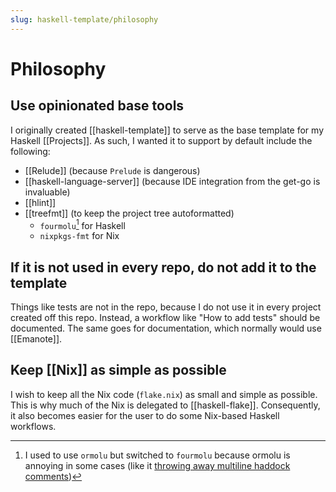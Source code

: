 ```yaml
---
slug: haskell-template/philosophy
---
```


# Philosophy

## Use opinionated base tools

I originally created [[haskell-template]] to serve as the base template for my Haskell [[Projects]]. As such, I wanted it to support by default include the following:

- [[Relude]] (because `Prelude` is dangerous)
- [[haskell-language-server]] (because IDE integration from the get-go is invaluable)
- [[hlint]]
- [[treefmt]] (to keep the project tree autoformatted)
  - `fourmolu`[^ormolu] for Haskell
  - `nixpkgs-fmt` for Nix

[^ormolu]: I used to use `ormolu` but switched to `fourmolu` because ormolu is annoying in some cases (like it [throwing away multiline haddock comments](https://github.com/tweag/ormolu/issues/641))

## If it is not used in every repo, do not add it to the template

Things like tests are not in the repo, because I do not use it in every project created off this repo. Instead, a workflow like "How to add tests" should be documented. The same goes for documentation, which normally would use [[Emanote]].

## Keep [[Nix]] as simple as possible

I wish to keep all the Nix code (`flake.nix`) as small and simple as possible. This is why much of the Nix is delegated to [[haskell-flake]]. Consequently, it also becomes easier for the user to do some Nix-based Haskell workflows.